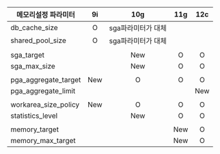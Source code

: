 | 메모리설정 파라미터  |  9i  |        10g         | 11g  | 12c  |
| -------------------- | :--: | :----------------: | :--: | :--: |
| db_cache_size        |  O   | sga파라미터가 대체 |      |      |
| shared_pool_size     |  O   | sga파라미터가 대체 |      |      |
|                      |      |                    |      |      |
| sga_target           |      |        New         |  O   |  O   |
| sga_max_size         |      |        New         |  O   |  O   |
|                      |      |                    |      |      |
| pga_aggregate_target | New  |         O          |  O   |  O   |
| pga_aggregate_limit  |      |                    |      | New  |
|                      |      |                    |      |      |
| workarea_size_policy | New  |         O          |  O   |  O   |
| statistics_level     |      |        New         |  O   |  O   |
|                      |      |                    |      |      |
| memory_target        |      |                    | New  |  O   |
| memory_max_target    |      |                    | New  |  O   |


